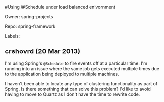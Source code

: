 #Using @Schedule under load balanced enivornment

Owner: spring-projects

Repo: spring-framework

Labels: 

## crshovrd (20 Mar 2013)

I'm using Spring's `@Schedule` to fire events off at a particular time. I'm running into an issue where the same job gets executed multiple times due to the application being deployed to multiple machines.

I haven't been able to locate any type of clustering functionality as part of Spring. Is there something that can solve this problem? I'd like to avoid having to move to Quartz as I don't have the time to rewrite code.


